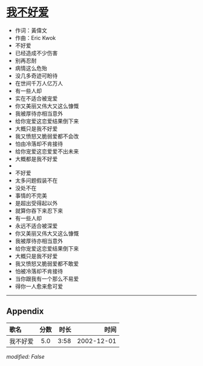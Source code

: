 # [我不好爱](https://music.163.com/song?id=66990)

* 作词：黃偉文
* 作曲：Eric Kwok
* 不好爱
* 已经造成不少伤害
* 别再忍耐
* 病情这么危殆
* 没几多奇迹可盼待
* 在世间千万人亿万人
* 有一些人却
* 实在不适合被宠爱
* 你又美丽又伟大又这么慷慨
* 我被厚待亦相当意外
* 给你宠爱这恋爱结果倒下来
* 大概只是我不好爱
* 我又愤怒又脆弱爱都不会改
* 怕由冷落却不肯接待
* 给你宠爱这恋爱爱不出未来
* 大概都是我不好爱
* 
* 不好爱
* 太多问题假装不在
* 没处不在
* 事情的不完美
* 是超出受得起以外
* 就算你吞下来忍下来
* 有一些人却
* 永远不适合被深爱
* 你又美丽又伟大又这么慷慨
* 我被厚待亦相当意外
* 给你宠爱这恋爱结果倒下来
* 大概只是我不好爱
* 我又愤怒又脆弱爱都不敢爱
* 怕被冷落却不肯接待
* 当你跟我有一个那么不易爱
* 得你一人愈来愈可爱


---

## Appendix

|歌名|分数|时长|时间|
|:---|:---:|---:|---:|
|我不好爱|5.0|3:58|2002-12-01

*modified: False*